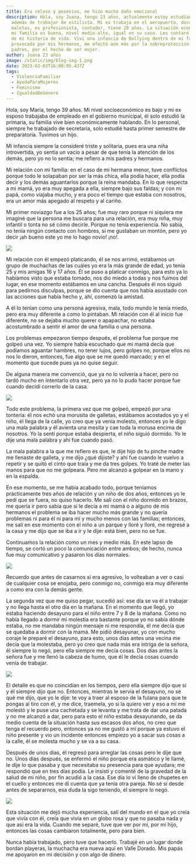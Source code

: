 ```yaml
---
title: Era celoso y posesivo, me hizo mucho daño emocional
description: Hola, soy Juana, tengo 23 años, actualmente estoy estudiando,
  además de trabajar de estilista. Mi ex trabaja en el aeropuerto, documentando
  maletas, es profesionista, contador, tiene 20 años. La situación económica de
  mi familia es buena, nivel medio-alto, igual en su caso. Les contaré un poco
  de mi historia de vida. Viví una infancia de Bullying dentro de mi familia
  provocada por mis hermanos, me afectó aún más por la sobreprotección de mis
  padres, por el hecho de ser mujer.
author: Juana 23 años
image: /static/img/blog-img-1.png
date: 2023-03-03T16:00:05.437Z
tags:
  - ViolenciaFamiliar
  - AyudaParaMujeres
  - Feminismo
  - IgualdadDeGénero
---
```

Hola, soy María, tengo 39 años. Mi nivel socioeconómico es bajo y mi ex esposo trabajaba de empleado en el gobierno municipal, él solo estudió la primaria, su familia vive bien económicamente hablando. En lo personal, siempre he trabajado de secretaria, solo estudié hasta primer semestre de preparatoria. Tuvimos un hijo.

Mi infancia siempre la consideré triste y solitaria, pues era una niña introvertida, yo sentía un vacío a pesar de que tenía la atención de los demás, pero yo no lo sentía; me refiero a mis padres y hermanos.

Mi relación con mi familia: en el caso de mi hermana menor, tuve conflictos porque todo le solapaban por ser la más chica, ella podía hacer, ella podía decir y los demás aguantarlos porque la reina mandaba. En lo que respecta a mi mamá, yo era muy apegada a ella, siempre bajo sus faldas; y con mi papá, como viajaba mucho, y era poco el tiempo que estaba con nosotros, era un amor más apegado al respeto y al cariño.

Mi primer noviazgo fue a los 25 años; fue muy raro porque ni siquiera me imaginé que la persona me buscara para una relación, era muy niña, muy infantil o tonta no sé cómo decirle. Porque no tenía experiencia. No sabía, no tenía ningún contacto con hombres, si me gustaban un montón, pero yo decir ¡ah bueno este yo me lo hago novio! ¡no!.

![](https://ayudaparalamujer.org/img/blog6.png)

Mi relación con él empezó platicando, él se nos arrimó, estábamos un grupo de muchachas de las cuáles yo era la más grande de edad, yo tenía 25 y mis amigas 16 y 17 años. Él se puso a platicar conmigo, para esto ya lo habíamos visto que estaba tomado, nos dio miedo a todas y nos fuimos del lugar, en ese momento estábamos en una cancha. Después él nos siguió para pedirnos disculpas, porque se dio cuenta que nos había asustado con las acciones que había hecho y, ahí, comenzó la amistad.

A él lo tenían como una persona agresiva, mala, todo mundo le tenía miedo, pero era muy diferente a como lo pintaban. Mi relación con él al inicio fue diferente, no se dejaba mucho querer o apapachar, no estaba acostumbrado a sentir el amor de una familia o una persona.

Los problemas empezaron tiempo después, el problema fue porque me golpeó una vez. Yo siempre había escuchado que mi mamá decía que podíamos aguantar hambres, no tener lujos, pero golpes no, porque ellos no nos lo dieron, entonces, fue algo que se me quedó marcado; y en el momento que sucede pues ya no quise seguir.

De alguna manera me convenció, que ya no lo volvería a hacer, pero no tardó mucho en intentarlo otra vez, pero ya no lo pudo hacer porque fue cuando decidí correrlo de la casa.

![](https://ayudaparalamujer.org/img/blog7.png)

Todo este problema, la primera vez que me golpeó, empezó por una tontería: él nos echó una morusita de galletas, estábamos acostados yo y el niño, él llega de la calle, yo creo que ya venía molesto, entonces yo le digo una mala palabra y él avienta una mesita y cae toda la morusa encima de nosotros. Yo la sentí porque estaba despierta, el niño siguió dormido. Yo le dije una mala palabra y ahí fue cuando pasó.

La mala palabra a la que me refiero es que, le dije hijo de tu pinche madre me llenaste de galleta, y me dijo ¿qué dijiste? y ahí fue cuando le vuelvo a repetir y se quitó el cinto que traía y me da tres golpes. Yo traté de meter las manos para que no me golpeara. Pero me alcanzó a golpear en la mano y en la espalda.

En ese momento, se me había acabado todo, porque teníamos prácticamente tres años de relación y un niño de dos años, entonces yo le pedí que se fuera, no quiso hacerlo. Me salí con el niño dormido en brazos, me quería ir pero sabía que si le decía a mi mamá o a alguno de mis hermanos el problema se iba hacer mucho más grande y no quería problemas ni para él ni para mí y mucho menos con las familias; entonces, me salí en ese momento con el niño a un parque y lloré y lloré, me regresé a la casa y me dijo que se iba a ir y le dije: está bien, pero no se fue.

Continuamos la relación como un mes y medio más. En este lapso de tiempo, se cortó un poco la comunicación entre ambos; de hecho, nunca fue muy comunicativo y pasaron los días normales.

![](https://ayudaparalamujer.org/img/blog8.png)

Recuerdo que antes de casarnos sí era agresivo, lo volteaban a ver o casi de cualquier cosa se enojaba, pero conmigo no, conmigo era muy diferente a como era con la demás gente.

La segunda vez que me quiso pegar, sucedió así: ese día se va él a trabajar y no llega hasta el otro día en la mañana. En el momento que llegó, yo estaba haciendo desayuno para el niño entre 7 y 8 de la mañana. Como no había llegado a dormir mi molestia era bastante porque yo no sabía dónde estaba, no me mandaba ningún mensaje ni me respondía, él me decía que se quedaba a dormir con la mamá. Me pidió desayunar, yo con mucho coraje le preparé el desayuno, para esto, unos días antes una vecina me decía que la molestaba, pero yo creo que nada más era intriga de la señora, él siempre lo negó, pero ella siempre me decía cosas. Dos días antes la señora fue y me llenó la cabeza de humo, que él le decía cosas cuando venía de trabajar.

![](https://ayudaparalamujer.org/img/blog9.png)

El detalle es que no coincidían en los tiempos, pero ella siempre dijo que sí y él siempre dijo que no. Entonces, mientras le servía el desayuno, no sé qué me dijo, que yo le dije: te voy a traer al esposo de la fulana para que te pongas al tiro con él, y me dice, traemela, yo sí la quiero ver y eso a mí me molestó y le puse una cachetada y se levanta y me trata de dar una patada y no me alcanzó a dar, pero para esto el niño estaba desayunando, se da medio cuenta de la situación hasta sus escasos dos años, no creo que tenga el recuerdo pero, entonces ya no me gustó a mí porque ya estuvo el niño presente y vio un incidente entonces empiezo yo a sacar sus cosas a la calle, él se molesta mucho y se va a su casa.

Después de unos días, él regresó para arreglar las cosas pero le dije que no. Unos días después, se enfermó el niño porque era asmático y le llamé, le dije lo que pasaba y que necesitaba su presencia para que ayudara; me respondió que en tres días podía. Le insistí y comenté de la gravedad de la salud de mi niño, por fin acudió a la casa. Ese día lo ví lleno de chupetes en el cuello y entonces me dí cuenta que ya tenía otra pareja. No sé si desde antes de separarnos, esa duda la sigo teniendo, él siempre lo negó.

![](https://ayudaparalamujer.org/img/blog10.png)

Esta situación me dejó mucha experiencia, salí del mundo en el que yo creía que vivía con él, creía que vivía en un globo rosa y que no pasaba nada y que así era la vida. Cuando me separé, tuve que ver por mí, por mi hijo, entonces las cosas cambiaron totalmente, pero para bien.

Nunca había trabajado, pero tuve que hacerlo. Trabajé en un lugar donde bordan playeras, la muchacha era nueva aquí en Valle Dorado. Mis papás me apoyaron en mi decisión y con algo de dinero.
